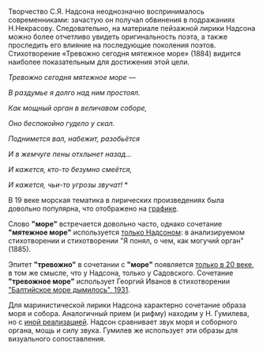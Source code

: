 Творчество С.Я. Надсона неоднозначно воспринималось современниками: зачастую он получал обвинения в подражаниях Н.Некрасову. 
Следовательно, на материале пейзажной лирики Надсона можно более отчетливо увидеть оригинальность поэта, а также проследить его влияние на последующие поколения поэтов.
Стихотворение «Тревожно сегодня мятежное море» (1884) видится наиболее показательным для достижения этой цели.

*Тревожно сегодня мятежное море —*

*В раздумье я долго над ним простоял.*

*Как мощный орган в величавом соборе,*

*Оно беспокойно гудело у скал.*

*Поднимется вал, набежит, разобьётся*

*И в жемчуге пены отхлынет назад…*

*И кажется, кто-то безумно смеётся,*

*И кажется, чьи-то угрозы звучат!*
*

В 19 веке морская тематика в лирических произведениях была довольно популярна, что отображено на [графике](https://github.com/Mhorioghain/Digital-Humanities/blob/master/Слово_море_распределение.PNG). 

Слово **"море"** встречается довольно часто, однако сочетание **"мятежное море"** используется [только Надсоном](http://search1.ruscorpora.ru/search.xml?env=alpha&mycorp=&mysent=&mysize=&mysentsize=&mydocsize=&dpp=&spp=&spd=&text=lexform&mode=poetic&sort=gr_tagging&ext=10&nodia=1&req=%EC%FF%F2%E5%E6%ED%EE%E5+%EC%EE%F0%E5): в анализируемом стихотворении и стихотворении "Я понял, о чем, как могучий орган" (1885).

Эпитет **"тревожно"** в сочетании с **"море"** появляется [только в 20 веке](http://search1.ruscorpora.ru/search.xml?env=alpha&mycorp=&mysent=&mysize=&mysentsize=&mydocsize=&dpp=10&spp=50&spd=10&text=lexgramm&mode=poetic&sort=gr_tagging&ext=10&nodia=1&parent1=0&level1=0&lex1=%EC%EE%F0%E5&gramm1=&flags1=&sem1=&parent2=0&level2=0&min2=1&max2=5&lex2=%F2%F0%E5%E2%EE%E6%ED%EE+&gramm2=&flags2=&sem2=), в том же смысле, что у Надсона, только у Садовского. Сочетание **"тревожное море"** использует Георгий Иванов в стихотворении ["Балтийское море дымилось", 1931](http://search1.ruscorpora.ru/search.xml?env=alpha&mycorp=&mysent=&mysize=&mysentsize=&mydocsize=&dpp=10&spp=50&spd=10&text=lexform&mode=poetic&sort=gr_tagging&ext=10&nodia=1&req=%F2%F0%E5%E2%EE%E6%ED%EE%E5+%EC%EE%F0%E5).

Для маринистической лирики Надсона характерно сочетание образа моря и собора. Аналогичный прием (и рифму) находим у Н. Гумилева, но с [иной реализацией](http://search1.ruscorpora.ru/search.xml?env=alpha&mycorp=&mysent=&mysize=&mysentsize=&mydocsize=&dpp=10&spp=50&spd=10&text=lexgramm&mode=poetic&sort=gr_tagging&ext=10&nodia=1&parent1=0&level1=0&lex1=%EC%EE%F0%E5&gramm1=&flags1=&sem1=&parent2=0&level2=0&min2=1&max2=15&lex2=%F1%EE%E1%EE%F0%20&gramm2=&flags2=&sem2=&docid=46383). Надсон сравнивает звук моря и соборного органа, мощь и силу звука. Гумилев же использует эти образы для визуального сопоставления. 

